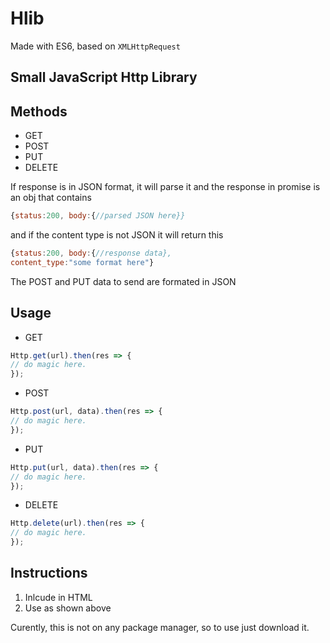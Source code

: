 # Hlib
Made with ES6, based on ``` XMLHttpRequest ```

## Small JavaScript Http Library

## Methods
* GET
* POST
* PUT
* DELETE

If response is in JSON format, it will parse it and the response in promise is an obj that contains
```javascript
{status:200, body:{//parsed JSON here}}
```

and if the content type is not JSON
it will return this 
```javascript
{status:200, body:{//response data},
content_type:"some format here"}
```
The POST and PUT data to send are formated in JSON

## Usage
* GET
```javascript
Http.get(url).then(res => {
// do magic here.
});
```
* POST
```javascript
Http.post(url, data).then(res => {
// do magic here.
});
```
* PUT
```javascript
Http.put(url, data).then(res => {
// do magic here.
});
```
* DELETE
```javascript
Http.delete(url).then(res => {
// do magic here.
});
```

## Instructions
1. Inlcude in HTML
2. Use as shown above

Curently, this is not on any package manager, so to use just download it.
